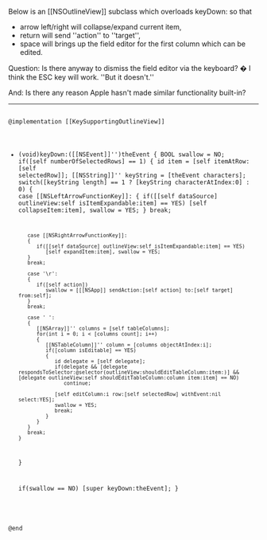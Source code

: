 

Below is an [[NSOutlineView]] subclass which overloads keyDown: so that


* arrow left/right will collapse/expand current item,
* return will send ''action'' to ''target'',
* space will brings up the field editor for the first column which can be edited.


Question: Is there anyway to dismiss the field editor via the keyboard? � I think the ESC key will work. ''But it doesn't.''

And: Is there any reason Apple hasn't made similar functionality built-in?

----
<code>
@implementation [[KeySupportingOutlineView]]

- (void)keyDown:([[NSEvent]]'')theEvent
{
   BOOL swallow = NO;
   if([self numberOfSelectedRows] == 1)
   {
      id item = [self itemAtRow:[self selectedRow]];
      [[NSString]]'' keyString = [theEvent characters];
      switch([keyString length] == 1 ? [keyString characterAtIndex:0] : 0)
      {
         case [[NSLeftArrowFunctionKey]]:
         {
            if([[self dataSource] outlineView:self isItemExpandable:item] == YES)
               [self collapseItem:item], swallow = YES;
         }
         break;

         case [[NSRightArrowFunctionKey]]:
         {
            if([[self dataSource] outlineView:self isItemExpandable:item] == YES)
               [self expandItem:item], swallow = YES;
         }
         break;

         case '\r':
         {
            if([self action])
               swallow = [[[NSApp]] sendAction:[self action] to:[self target] from:self];
         }
         break;

         case ' ':
         {
            [[NSArray]]'' columns = [self tableColumns];
            for(int i = 0; i < [columns count]; i++)
            {
               [[NSTableColumn]]'' column = [columns objectAtIndex:i];
               if([column isEditable] == YES)
               {
                  id delegate = [self delegate];
                  if(delegate && [delegate respondsToSelector:@selector(outlineView:shouldEditTableColumn:item:)] && [delegate outlineView:self shouldEditTableColumn:column item:item] == NO)
                     continue;
   
                  [self editColumn:i row:[self selectedRow] withEvent:nil select:YES];
                  swallow = YES;
                  break;
               }
            }
         }
         break;
      }
   }

   if(swallow == NO)
      [super keyDown:theEvent];
}

@end
</code>